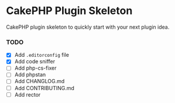 # CakePHP Plugin Skeleton
CakePHP plugin skeleton to quickly start with your next plugin idea.

### TODO

- [x] Add `.editorconfig` file
- [x] Add code sniffer
- [ ] Add php-cs-fixer
- [ ] Add phpstan
- [ ] Add CHANGLOG.md
- [ ] Add CONTRIBUTING.md
- [ ] Add rector

